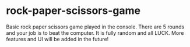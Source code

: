 # rock-paper-scissors-game

Basic rock paper scissors game played in the console. There are 5 rounds and your job is to beat the computer. It is fully random and all LUCK. More features and UI will be added in the future!